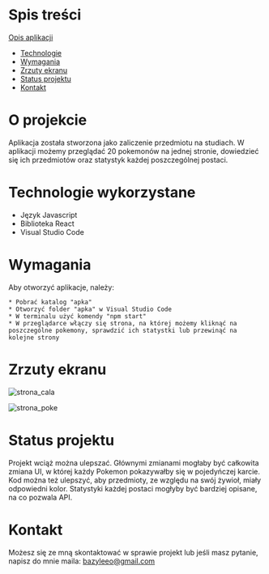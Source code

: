 # Spis treści

 [Opis aplikacji](#O-projekcie)
* [Technologie](#Technologie-wykorzystane)
* [Wymagania](#Wymagania)
* [Zrzuty ekranu](#Zrzuty-ekranu)
* [Status projektu](#Status-projektu)
* [Kontakt](#Kontakt)


# O projekcie

Aplikacja została stworzona jako zaliczenie przedmiotu na studiach. W aplikacji możemy przeglądać 20 pokemonów na jednej stronie, dowiedzieć się ich przedmiotów oraz statystyk każdej poszczególnej postaci.

# Technologie wykorzystane
* Język Javascript 
* Biblioteka React
* Visual Studio Code 

# Wymagania

Aby otworzyć aplikacje, należy: 

```
* Pobrać katalog "apka"
* Otworzyć folder "apka" w Visual Studio Code
* W terminalu użyć komendy "npm start"
* W przeglądarce włączy się strona, na której możemy kliknąć na poszczególne pokemony, sprawdzić ich statystki lub przewinąć na kolejne strony
```


# Zrzuty ekranu

![strona_cala](https://user-images.githubusercontent.com/93713067/162802849-e5f9c095-3305-4fd9-bf1c-b01661378038.JPG)

![strona_poke](https://user-images.githubusercontent.com/93713067/162802870-a992eadf-30c8-4a79-a066-8079cab270c9.JPG)

# Status projektu

Projekt wciąż można ulepszać. Głównymi zmianami mogłaby być całkowita zmiana UI, w której każdy Pokemon pokazywałby się 
w pojedyńczej karcie. Kod można też ulepszyć, aby przedmioty, ze względu na swój żywioł, miały odpowiedni kolor. 
Statystyki każdej postaci mogłyby być bardziej opisane, na co pozwala API.


# Kontakt 

Możesz się ze mną skontaktować w sprawie projekt lub jeśli masz pytanie, napisz do mnie maila: bazyleeo@gmail.com
